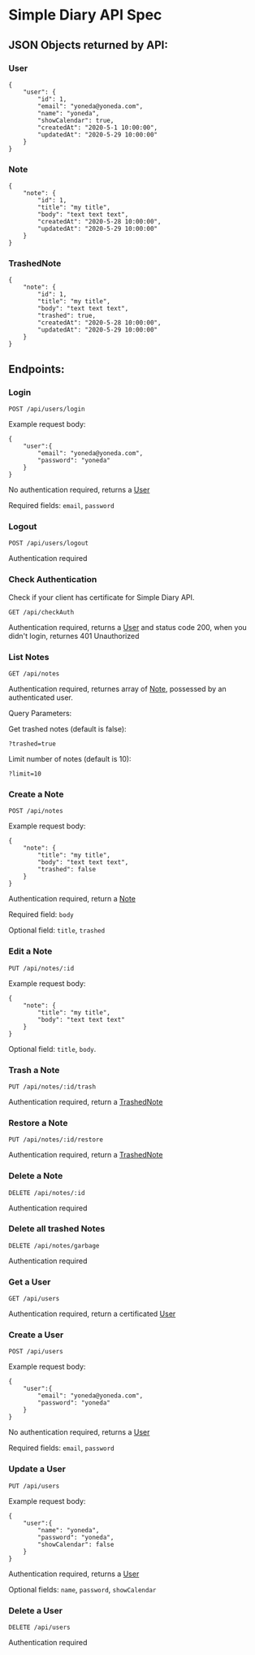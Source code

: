 # Simple Diary API Spec

## JSON Objects returned by API:

### User
```
{
	"user": {
		"id": 1,
		"email": "yoneda@yoneda.com",
		"name": "yoneda",
		"showCalendar": true,
		"createdAt": "2020-5-1 10:00:00",
		"updatedAt": "2020-5-29 10:00:00"
	}
}
```
### Note
```
{
	"note": {
		"id": 1,
		"title": "my title",
		"body": "text text text",
		"createdAt": "2020-5-28 10:00:00",
		"updatedAt": "2020-5-29 10:00:00"
	}
}
```

### TrashedNote
```
{
	"note": {
		"id": 1,
		"title": "my title",
		"body": "text text text",
		"trashed": true,
		"createdAt": "2020-5-28 10:00:00",
		"updatedAt": "2020-5-29 10:00:00"
	}
}
```

## Endpoints:

### Login

`POST /api/users/login`

Example request body:
```
{
	"user":{
		"email": "yoneda@yoneda.com",
		"password": "yoneda"
	}
}
```
No authentication required, returns a [User](#User)

Required fields: `email`, `password`

### Logout

`POST /api/users/logout`

Authentication required

### Check Authentication
Check if your client has certificate for Simple Diary API.

`GET /api/checkAuth`

Authentication required, returns a [User](#User) and status code 200, when you didn't login, returnes 401 Unauthorized

### List Notes

`GET /api/notes`

Authentication required, returnes array of [Note](#Note), possessed by an authenticated user.

Query Parameters:

Get trashed notes (default is false):

`?trashed=true`

Limit number of notes (default is 10):

`?limit=10`

### Create a Note

`POST /api/notes`

Example request body:
```
{
	"note": {
		"title": "my title",
		"body": "text text text",
		"trashed": false
	}
}
```

Authentication required, return a [Note](#Note)

Required field: `body`

Optional field: `title`, `trashed`

### Edit a Note

`PUT /api/notes/:id`

Example request body:
```
{
	"note": {
		"title": "my title",
		"body": "text text text"
	}
}
```
Optional field: `title`, `body`.

### Trash a Note

`PUT /api/notes/:id/trash`

Authentication required, return a [TrashedNote](#TrashedNote)

### Restore a Note

`PUT /api/notes/:id/restore`

Authentication required, return a [TrashedNote](#TrashedNote)

### Delete a Note

`DELETE /api/notes/:id`

Authentication required

### Delete all trashed Notes

`DELETE /api/notes/garbage`

Authentication required

### Get a User

`GET /api/users`

Authentication required, return a certificated [User](#User)

### Create a User

`POST /api/users`

Example request body:
```
{
	"user":{
		"email": "yoneda@yoneda.com",
		"password": "yoneda"
	}
}
```
No authentication required, returns a [User](#User)

Required fields: `email`, `password`

### Update a User
`PUT /api/users`

Example request body:
```
{
	"user":{
		"name": "yoneda",
		"password": "yoneda",
		"showCalendar": false
	}
}
```
Authentication required, returns a [User](#User)

Optional fields: `name`, `password`, `showCalendar`

### Delete a User
`DELETE /api/users`

Authentication required